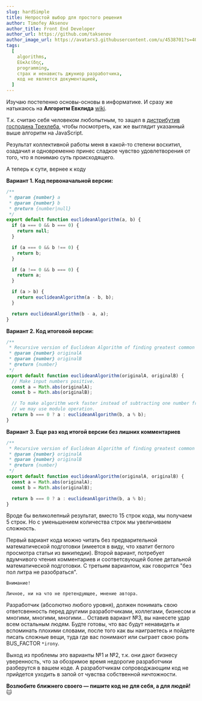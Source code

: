```yaml
---
slug: hardSimple
title: Непростой выбор для простого решения
author: Timofey Aksenov
author_title: Front End Developer
author_url: https://github.com/taksenov
author_image_url: https://avatars3.githubusercontent.com/u/4538701?s=400&v=4
tags:
  [
    algorithms,
    Εὐκλείδης,
    programming,
    страх и ненависть джуниор разработчика,
    код не является документацией,
  ]
---
```


Изучаю постепенно основы-основы в информатике. И сразу же натыкаюсь на **Алгоритм Евклида** [wiki](https://ru.wikipedia.org/wiki/%D0%90%D0%BB%D0%B3%D0%BE%D1%80%D0%B8%D1%82%D0%BC_%D0%95%D0%B2%D0%BA%D0%BB%D0%B8%D0%B4%D0%B0).

Т.к. считаю себя человеком любопытным, то защел в [дистрибутив господина Трехлеба](https://github.com/trekhleb/javascript-algorithms/tree/master/src/algorithms/math/euclidean-algorithm), чтобы посмотреть, как же выглядит указанный выше алгоритм на JavaScript.

Результат коллективной работы меня в какой-то степени восхитил, озадачил и одновременно принес сладкое чувство удовлетворения от того, что я понимаю суть происходящего.

А теперь к сути, вернее к коду

**Вариант 1. Код первоначальной версии:**

```js
/**
 * @param {number} a
 * @param {number} b
 * @return {number|null}
 */
export default function euclideanAlgorithm(a, b) {
  if (a === 0 && b === 0) {
    return null;
  }

  if (a === 0 && b !== 0) {
    return b;
  }

  if (a !== 0 && b === 0) {
    return a;
  }

  if (a > b) {
    return euclideanAlgorithm(a - b, b);
  }

  return euclideanAlgorithm(b - a, a);
}
```

**Вариант 2. Код итоговой версии:**

```js
/**
 * Recursive version of Euclidean Algorithm of finding greatest common divisor (GCD).
 * @param {number} originalA
 * @param {number} originalB
 * @return {number}
 */
export default function euclideanAlgorithm(originalA, originalB) {
  // Make input numbers positive.
  const a = Math.abs(originalA);
  const b = Math.abs(originalB);

  // To make algorithm work faster instead of subtracting one number from the other
  // we may use modulo operation.
  return b === 0 ? a : euclideanAlgorithm(b, a % b);
}
```

**Вариант 3. Еще раз код итогой версии без лишних комментариев**

```js
/**
 * Recursive version of Euclidean Algorithm of finding greatest common divisor (GCD).
 * @param {number} originalA
 * @param {number} originalB
 * @return {number}
 */
export default function euclideanAlgorithm(originalA, originalB) {
  const a = Math.abs(originalA);
  const b = Math.abs(originalB);

  return b === 0 ? a : euclideanAlgorithm(b, a % b);
}
```

Вроде бы великолепный результат, вместо 15 строк кода, мы получаем 5 строк. Но с уменьшением количества строк мы увеличиваем сложность.

Первый вариант кода можно читать без предварительной математической подготовки (имеется в виду, что хватит беглого просмотра статьи из википедии). Второй вариант, потребует вдумчивого чтения комментариев и соответсвующей более детальной математической подготовки. С третьим вариантом, как говорится "без пол литра не разобраться".

```
Внимание!

Личное, ни на что не претендующее, мнение автора.
```

Разработчик (абсолютно любого уровня), должен понимать свою ответсвенность перед другими разработчиками, коллегами, бизнесом и многими, многими, многими... Оставив вариант №3, вы нанесете удар всем остальным людям. Будте готовы, что вас будут ненавидеть и вспоминать плохими словами, после того как вы наиграетесь и пойдете писать сложные вещи, туда где вас понимают или сыграет свою роль BUS_FACTOR `*irony`.

Выход из проблемы это варианты №1 и №2, т.к. они дают бизнесу уверенность, что за обозримое время недорогие разработчики разберутся в вашем коде. А разработчикам сопроводжающим код не прийдется уходить в запой от чувства собственной ничтожности.

**Возлюбите ближнего своего — пишите код не для себя, а для людей!** 🐱
